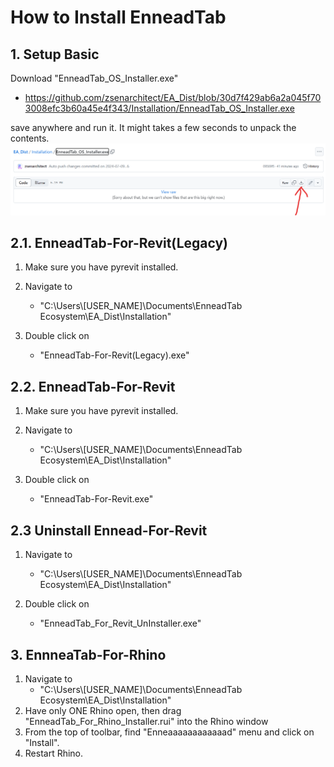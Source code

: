 # How to Install EnneadTab


## 1. Setup Basic
Download "EnneadTab_OS_Installer.exe"

- https://github.com/zsenarchitect/EA_Dist/blob/30d7f429ab6a2a045f703008efc3b60a45e4f343/Installation/EnneadTab_OS_Installer.exe

save anywhere and run it. It might takes a few seconds to unpack the contents.
![alt text](Apps\\lib\\EnneadTab\\images\\Instruction_core.png)



## 2.1. EnneadTab-For-Revit(Legacy)
1. Make sure you have pyrevit installed.

2. Navigate to 
    - "C:\Users\\[USER_NAME]\Documents\EnneadTab Ecosystem\EA_Dist\Installation"

3. Double click on 
    - "EnneadTab-For-Revit(Legacy).exe"

## 2.2. EnneadTab-For-Revit
1. Make sure you have pyrevit installed.

2. Navigate to 
    - "C:\Users\\[USER_NAME]\Documents\EnneadTab Ecosystem\EA_Dist\Installation"

3. Double click on 
    - "EnneadTab-For-Revit.exe"

## 2.3 Uninstall Ennead-For-Revit


1. Navigate to 
    - "C:\Users\\[USER_NAME]\Documents\EnneadTab Ecosystem\EA_Dist\Installation"

2. Double click on 
    - "EnneadTab_For_Revit_UnInstaller.exe"

## 3. EnnneaTab-For-Rhino
1. Navigate to 
    - "C:\Users\\[USER_NAME]\Documents\EnneadTab Ecosystem\EA_Dist\Installation"
2. Have only ONE Rhino open, then drag "EnneadTab_For_Rhino_Installer.rui" into the Rhino window
3. From the top of toolbar, find "Enneaaaaaaaaaaaad" menu and click on "Install".
4. Restart Rhino.